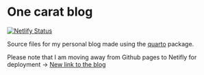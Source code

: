 # One carat blog

[![Netlify Status](https://api.netlify.com/api/v1/badges/a141b0a6-24e6-4c18-a65f-33c0b98797ab/deploy-status)](https://app.netlify.com/sites/one-carat-blog/deploys)

Source files for my personal blog made using the [quarto](https://quarto.org/) package.

Please note that I am moving away from Github pages to Netifly for deployment -> [New link to the blog](https://one-carat-blog.netlify.app/)
